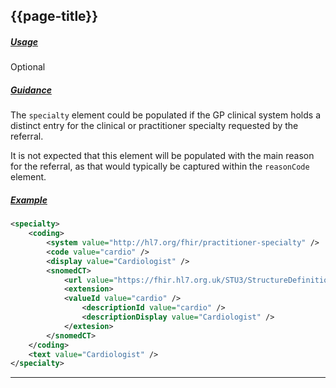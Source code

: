 ## {{page-title}}

<h5><ins>Usage</ins></h5>

<span class="mro-circle optional" title="Optional"></span> Optional


<h5><ins>Guidance</ins></h5>

The `specialty` element could be populated if the GP clinical system holds a distinct entry for the clinical or practitioner specialty requested by the referral. 

It is not expected that this element will be populated with the main reason for the referral, as that would typically be captured within the `reasonCode` element.

<h5><ins>Example</ins></h5>


```xml
<specialty>
    <coding>
        <system value="http://hl7.org/fhir/practitioner-specialty" />
        <code value="cardio" />
        <display value="Cardiologist" />
        <snomedCT>
            <url value="https://fhir.hl7.org.uk/STU3/StructureDefinition/Extension-coding-sctdescid" />
            <extension>
            <valueId value="cardio" />
                <descriptionId value="cardio" />
                <descriptionDisplay value="Cardiologist" />
            </extesion>
        </snomedCT>
    </coding>
    <text value="Cardiologist" />
</specialty>
```
---